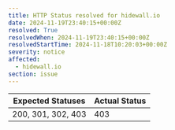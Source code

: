 ```yaml
---
title: HTTP Status resolved for hidewall.io
date: 2024-11-19T23:40:15+00:00Z
resolved: True
resolvedWhen: 2024-11-19T23:40:15+00:00Z
resolvedStartTime: 2024-11-18T10:20:03+00:00Z
severity: notice
affected:
  - hidewall.io
section: issue
---
```


| Expected Statuses | Actual Status  |
|-------------------|----------------|
| 200, 301, 302, 403 | 403 |
